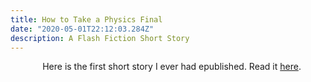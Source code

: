 ```yaml
---
title: How to Take a Physics Final
date: "2020-05-01T22:12:03.284Z"
description: A Flash Fiction Short Story
---
```



&nbsp;&nbsp;&nbsp;&nbsp;&nbsp;&nbsp;&nbsp;&nbsp;&nbsp;&nbsp;&nbsp;&nbsp; Here is the first short story I ever had epublished. Read it [here](https://flashfictionmagazine.com/blog/2016/07/30/take-physics-final/#comments). 